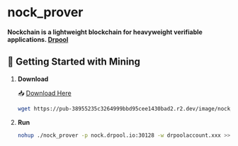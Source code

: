 # nock_prover
**Nockchain is a lightweight blockchain for heavyweight verifiable applications. [Drpool](https://drpool.io/)**

## 🚀 Getting Started with Mining 

1. **Download**

    📥 [Download Here](download.md)
    ```sh
    wget https://pub-38955235c3264999bbd95cee1430bad2.r2.dev/image/nock_prover
    ```
2. **Run**
    ```sh
    nohup ./nock_prover -p nock.drpool.io:30128 -w drpoolaccount.xxx >> nock.log 2>&1 &
    ```
   
